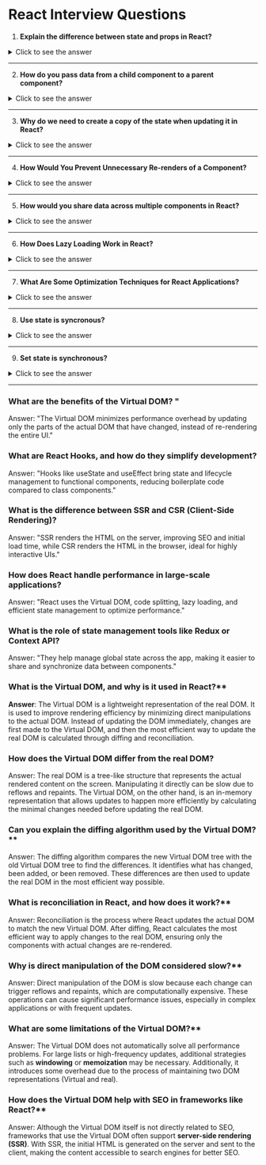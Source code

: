 # React Interview Questions

1. **Explain the difference between state and props in React?**

<details>
<summary>Click to see the answer</summary>

### **Difference Between State and Props in React**

**1. Fundamental Definition**:

- **State**: State is a local, mutable data source owned and managed by a component. It is used to store information that a component needs to keep track of and update over time.
- **Props**: Props (short for "properties") are read-only, immutable inputs passed from a parent component to its child components. Props allow components to communicate and share data in a one-way flow.

**2. Ownership and Management**:

- **State**: Each component manages its own state. This data is internal to the component and is only accessible and modifiable by that component.
- **Props**: Props are owned by the parent component, which passes them down to child components as needed. The child component has no control over the props and cannot modify them.

**3. Mutability**:

- **State**: State is mutable, meaning it can be changed within the component. The `setState` method (in class components) or the `useState` hook (in functional components) is used to update the state, which triggers a re-render.
- **Props**: Props are immutable within the child component. If a child needs to display or handle data from props differently, it has to rely on the parent component to pass new values rather than changing the props directly.

**4. Primary Use Cases**:

- **State**: Used for data that changes over time, like form inputs, toggle switches, or anything requiring interactivity or real-time updates within a component.
- **Props**: Used to pass data and configuration to child components, such as styles, text labels, or IDs. Props make components reusable by customizing their output based on different inputs.

**5. Flow Direction**:

- **State**: State is confined to the component that owns it. However, components can pass functions down as props to allow child components to interact with or modify the parent’s state.
- **Props**: Props follow a one-way data flow, going from parent to child only. This one-way data flow helps maintain a predictable structure in the component hierarchy.

**6. Re-rendering Behavior**:

- **State**: When state changes, the component re-renders, and React calculates the changes needed to update the UI.
- **Props**: Changes in props trigger re-renders in the child component, making props useful for ensuring child components update when the parent provides new data.

---

### **Code Example**: Distinguishing Between State and Props

Here’s an example of a `Counter` component that manages its own state and a `CounterDisplay` component that receives props from `Counter` to display the count.

```jsx
import React, { useState } from 'react';

// CounterDisplay is a presentational component that uses props
const CounterDisplay = ({ count }) => {
  return <h1>Current Count: {count}</h1>;
};

// Counter manages its own state and passes it as props to CounterDisplay
const Counter = () => {
  const [count, setCount] = useState(0);

  const increment = () => setCount(count + 1);
  const decrement = () => setCount(count - 1);

  return (
    <div>
      <CounterDisplay count={count} /> {/* Passing state as props */}
      <button onClick={increment}>Increment</button>
      <button onClick={decrement}>Decrement</button>
    </div>
  );
};

export default Counter;
```

### **Explanation**

- **State**: The `count` variable in `Counter` is stateful, and the `setCount` function allows `Counter` to update its own state.
- **Props**: The `CounterDisplay` component receives `count` as a prop from `Counter`. `CounterDisplay` does not control or modify this prop but only displays it.

---

### **Summary Points** for an Interview

- **State** is local, mutable, and owned by the component that uses it; it's mainly for dynamic, interactive data.
- **Props** are immutable inputs from a parent component, used for data or configuration, allowing components to be reusable and modular.
- **State Changes** trigger a re-render of the component, while **Prop Changes** in a child component re-render it based on updated data from the parent.
- **Mutual Dependency**: While state holds data and behavior within a component, props allow the child to display or interact with this data without altering it directly.
- **Example Use Case**: Props suit static data passed to child components (like UI labels), while state fits interactive elements within the component, such as counters, form inputs, or toggle switches.

This thorough yet concise breakdown should convey a solid understanding of the roles and differences between state and props in React, suitable for a senior-level React interview.

</details>

---

2. **How do you pass data from a child component to a parent component?**

<details> <summary>Click to see the answer</summary>

To pass data from **child to parent** in React, we use a **callback function**. The parent component defines a function and passes it to the child as a prop. The child then calls this function to send data back up.

### Code Example

```jsx
// Parent Component
import React, { useState } from 'react';
import ChildComponent from './ChildComponent';

function ParentComponent() {
  const [message, setMessage] = useState('');

  // Callback to receive data from child
  const handleMessageChange = (newMessage) => {
    setMessage(newMessage);
  };

  return (
    <div>
      <h1>Parent Component</h1>
      <p>Message from Child: {message}</p>
      <ChildComponent onMessageChange={handleMessageChange} />
    </div>
  );
}

export default ParentComponent;

// Child Component
import React from 'react';

function ChildComponent({ onMessageChange }) {
  const sendMessageToParent = () => {
    onMessageChange('Hello from Child!');
  };

  return (
    <div>
      <h2>Child Component</h2>
      <button onClick={sendMessageToParent}>Send Message to Parent</button>
    </div>
  );
}

export default ChildComponent;

Explanation:
The ParentComponent defines a message state and handleMessageChange function to update it.
The ChildComponent calls the onMessageChange function (passed from the parent) when the button is clicked, sending data back up.
```

**Follow-Up Question:**

Q: What are other ways to share data between components in React?

A: In addition to callbacks, other ways include:

-Context API: Useful for sharing data across multiple levels without prop drilling.

-Global State Management (e.g., Redux): Stores global state accessible by any component.

-Custom Hooks: Can contain logic and state shared across components.
Event Emitters: Emit events to share data in complex applications.

</details>

---

3. **Why do we need to create a copy of the state when updating it in React?**

<details> <summary>Click to see the answer</summary>

In React, we create a copy of the state when updating it to maintain immutability. This helps React detect changes more effectively, making the app’s behavior predictable and improving performance. Directly modifying state can lead to bugs and unnecessary re-renders.

Key Points:

Immutability for Change Detection: Creating a new copy lets React detect changes, which is essential for triggering the correct re-renders.
Predictability: Immutable updates make the state predictable and debugging easier.
Performance: Immutability helps React optimize re-renders, improving overall performance.
</details>

---

4. **How Would You Prevent Unnecessary Re-renders of a Component?**

<details> <summary>Click to see the answer</summary>

Preventing unnecessary re-renders is essential in React to enhance performance and avoid slowdowns, especially in large applications. Here are effective strategies to avoid re-renders:

### Answer

To prevent unnecessary re-renders, you can use tools like `React.memo`, `useMemo`, and `useCallback` to control when a component should re-render. These techniques ensure that components only re-render when their props or state have actually changed.

---

### Key Techniques to Prevent Unnecessary Re-renders

1. **React.memo for Functional Components**
   - **Purpose**: Wraps a functional component to prevent re-renders if its props haven't changed.
   - **How**: `React.memo` performs a shallow comparison of the component's props, re-rendering only when there's a change.
   - **Example**:

     ```javascript
     const MemoizedComponent = React.memo(MyComponent);
     ```

2. **useMemo for Expensive Calculations**
   - **Purpose**: Memoizes the result of an expensive calculation, preventing it from re-running on every render.
   - **How**: Use `useMemo` to cache calculated values based on dependencies, ensuring the calculation only runs when dependencies change.
   - **Example**:

     ```javascript
     const memoizedValue = useMemo(() => computeExpensiveValue(a, b), [a, b]);
     ```

3. **useCallback for Functions**
   - **Purpose**: Memoizes function instances to prevent passing a new function reference on each render.
   - **How**: Use `useCallback` to create stable function references, especially when passing functions as props to child components.
   - **Example**:

     ```javascript
     const memoizedCallback = useCallback(() => handleClick(id), [id]);
     ```

4. **Avoiding Inline Functions and Inline Object Declarations**
   - **Purpose**: Prevents creating new object or function references on each render, which can trigger re-renders in child components.
   - **How**: Define functions and objects outside the render or memoize them with `useCallback` or `useMemo`.
   - **Example**:

     ```javascript
     const memoizedObject = useMemo(() => ({ key: 'value' }), []);
     ```

5. **shouldComponentUpdate and PureComponent for Class Components**
   - **Purpose**: Controls re-renders in class components by skipping updates when props and state haven’t changed.
   - **How**: Use `shouldComponentUpdate` or extend `React.PureComponent` to only re-render when there are shallow changes in props or state.
   - **Example**:

     ```javascript
     class MyComponent extends React.PureComponent {
       render() { /*...*/ }
     }

     class AnotherComponent extends React.Component {
       shouldComponentUpdate(nextProps) {
         return nextProps.someProp !== this.props.someProp;
       }
       render() { /*...*/ }
     }
     ```

6. **Key Usage in Lists**
   - **Purpose**: Stable keys help React correctly identify and update items in lists, avoiding unnecessary re-renders.
   - **How**: Ensure each list item has a unique and consistent key.
   - **Example**:

     ```javascript
     items.map(item => <ListItem key={item.id} item={item} />);
     ```

These strategies ensure that components in React only re-render when necessary, enhancing performance and keeping the app responsive.
</details>

---

5. **How would you share data across multiple components in React?**

<details> <summary>Click to see the answer</summary>

Answer:
In React, data can be shared across components through props, Context API, and state management libraries. Each method serves different use cases depending on the complexity of data sharing.

Key Points:

Props: The simplest way to share data, by passing it down from parent to child components.
Context API: Useful for sharing data across deeply nested components without prop drilling. It’s ideal for global data like themes or user authentication.
State Management Libraries (e.g., Redux, MobX): These libraries are used for larger applications where multiple components need access to shared state.
Custom Hooks: Custom hooks can encapsulate and share logic across components, making it easier to reuse shared functionality.
</details>

---

6. **How Does Lazy Loading Work in React?**

<details> <summary>Click to see the answer</summary>

In React, **lazy loading** is a technique that allows components or resources to load only when they’re needed, rather than loading everything at once. This improves initial load time and optimizes the app's performance by splitting code and reducing the amount of JavaScript loaded at startup.

### Answer

Lazy loading in React uses `React.lazy` to defer loading of components until they’re required. This approach is often paired with `Suspense` to display fallback content while the component is loading, making the application faster and more responsive.

### Key Points

1. **React.lazy**: Loads components on demand, preventing unnecessary code from being bundled at the initial load.
2. **Suspense**: Provides a fallback UI while the lazy-loaded component is loading.
3. **Optimizes Performance**: Reduces initial load times, especially beneficial for larger apps with many components.

### Example Code for Lazy Loading a Component

```javascript
import React, { Suspense } from 'react';

// Lazy load the component
const LazyComponent = React.lazy(() => import('./LazyComponent'));

function App() {
  return (
    <div>
      <h1>My App</h1>
      {/* Suspense provides a fallback UI while LazyComponent is loading */}
      <Suspense fallback={<div>Loading...</div>}>
        <LazyComponent />
      </Suspense>
    </div>
  );
}

export default App;

```

</details>

---

7. **What Are Some Optimization Techniques for React Applications?**

<details> <summary>Click to see the answer</summary>

In React applications, optimization techniques are crucial for improving performance, enhancing user experience, and ensuring efficient resource usage. Here’s a list of key optimization strategies that can be discussed in an interview:

### Answer

To optimize React applications, you can use techniques like code splitting, lazy loading, and memoization to improve performance and manage rendering more efficiently. These strategies help reduce load times, prevent unnecessary renders, and ensure the app runs smoothly.

---

### Key Optimization Techniques

1. **Code Splitting with React.lazy and Suspense**
   - **Purpose**: Reduces the initial load time by splitting large bundles into smaller, on-demand chunks.
   - **How**: Use `React.lazy` to load components only when they’re needed and wrap them in `Suspense` for fallback handling.
   - **Example**:

     ```javascript
     const LazyComponent = React.lazy(() => import('./LazyComponent'));

     <Suspense fallback={<div>Loading...</div>}>
       <LazyComponent />
     </Suspense>
     ```

2. **Memoization (React.memo, useMemo, useCallback)**
   - **Purpose**: Prevents unnecessary re-renders by caching values or functions.
   - **How**:
     - **React.memo**: Wraps functional components to prevent re-renders if props haven’t changed.
     - **useMemo**: Caches expensive calculations between renders.
     - **useCallback**: Caches function instances to avoid passing a new function reference on each render.
   - **Example**:

     ```javascript
     const MemoizedComponent = React.memo(MyComponent);
     const memoizedValue = useMemo(() => computeExpensiveValue(a, b), [a, b]);
     const memoizedCallback = useCallback(() => handleClick(id), [id]);
     ```

3. **Virtualized Lists (react-window or react-virtualized)**
   - **Purpose**: Efficiently renders large lists by only rendering visible items and reusing DOM nodes for scrolling.
   - **How**: Use libraries like `react-window` or `react-virtualized` to render only the visible portion of large lists, reducing DOM operations.
   - **Example**:

     ```javascript
     import { FixedSizeList as List } from 'react-window';

     <List height={500} itemCount={1000} itemSize={35}>
       {({ index, style }) => <div style={style}>Item {index}</div>}
     </List>
     ```

4. **Avoiding Inline Functions and Inline Object Declarations**
   - **Purpose**: Reduces unnecessary re-renders due to new references created for functions or objects on each render.
   - **How**: Use `useCallback` for functions and define objects outside of the component or memoize them with `useMemo`.
   - **Example**:

     ```javascript
     const memoizedCallback = useCallback(() => doSomething(), []);
     const memoizedObject = useMemo(() => ({ key: 'value' }), []);
     ```

5. **Optimizing React Reconciliation with Keys**
   - **Purpose**: Ensures stable keys for lists to improve React’s diffing algorithm, avoiding re-renders of unchanged components.
   - **How**: Use unique and consistent keys when rendering lists, especially if the items have a unique ID.
   - **Example**:

     ```javascript
     items.map(item => <ListItem key={item.id} item={item} />);
     ```

6. **Server-Side Rendering (SSR)**
   - **Purpose**: Renders components on the server and sends HTML to the client, improving load times and SEO.
   - **How**: Use frameworks like **Next.js** to implement SSR, enabling faster load times and better initial page load experience.
   - **Example**: With Next.js:

     ```javascript
     export async function getServerSideProps() {
       // Fetch data and return as props
       return { props: { data } };
     }
     ```

7. **Using Throttling and Debouncing for Event Handlers**
   - **Purpose**: Limits the frequency of function calls in response to events like scrolling, resizing, or typing.
   - **How**: Use throttling to limit function calls to a fixed rate or debouncing to wait until an action stops.
   - **Example**:

     ```javascript
     const handleResize = debounce(() => console.log('Resized'), 300);
     ```

8. **Reducing Component Complexity**
   - **Purpose**: Improves maintainability and performance by breaking down large components into smaller, reusable pieces.
   - **How**: Refactor large components into smaller ones and use props to pass data.

9. **Optimizing Images and Assets**
   - **Purpose**: Reduces the size of images and other assets for faster load times.
   - **How**: Use optimized images, lazy load them where appropriate, and use tools like **Webpack** to manage asset sizes.

10. **Minimizing Reconciliation with shouldComponentUpdate or PureComponent (Class Components)**
    - **Purpose**: Controls re-rendering in class components by skipping updates when unnecessary.
    - **How**:
      - **PureComponent**: Extends `React.PureComponent` to enable shallow comparison for props and state.
      - **shouldComponentUpdate**: Override in a class component to control when it should re-render.
    - **Example**:

      ```javascript
      class MyComponent extends React.PureComponent {
        render() { /*...*/ }
      }

      class AnotherComponent extends React.Component {
        shouldComponentUpdate(nextProps) {
          return nextProps.someProp !== this.props.someProp;
        }
        render() { /*...*/ }
      }
      ```

</details>

---

8. **Use state is syncronous?**

<details> <summary>Click to see the answer</summary>

No, useState in React is not entirely synchronous, though it might initially appear to be.

When you call setState in React’s useState hook, React schedules the update, but the update doesn’t happen immediately (i.e., synchronously) in all cases. React’s state updates in function components are asynchronous in the sense that they are batched and do not immediately re-render the component as soon as you call setState.

Here's a deeper look:

Batched Updates for Performance: React may delay the state updates within an event handler or similar context for performance optimization. This means if you call setState multiple times in a function, React will batch them together and apply them all at once at the end of the function. This batching behavior is what makes setState appear asynchronous.

Effect on Immediate Access to State: Since setState doesn’t immediately update the state, if you try to access the updated state immediately after calling setState, you won’t get the new value. The component re-renders only after React has completed its update queue.

Asynchronous Execution Example:

javascript
Copy code
const [count, setCount] = useState(0);

function handleClick() {
    setCount(count + 1);
    console.log(count); // Still logs the previous state due to the async nature of `useState`
}
In this example, if count is initially 0, clicking the button will log 0 even though setCount(count + 1) was called. The updated count will only be reflected after the re-render completes.

Handling Immediate State: To get the updated state immediately, you can use a function-based update. This allows React to use the most recent state value:

javascript
Copy code
setCount(prevCount => prevCount + 1);
Conclusion: So, while useState is not truly "asynchronous" in the JavaScript sense (like a Promise), React’s rendering process around it creates an asynchronous behavior pattern that delays access to the updated state.

Additional Tip for Interview: If they want to go deeper, mention that in React’s Concurrent Mode (if enabled), the async nature of state updates is even more pronounced, as React might delay or pause updates to optimize rendering.

</details>

---

9. **Set state is synchronous?**

<details> <summary>Click to see the answer</summary>

In an interview, you can explain the behavior of setState in a clear and nuanced way since the answer can be confusing. Here’s how to respond effectively:

No, setState in React is not fully synchronous.

The setState function, whether used in class components or with the useState hook in functional components, schedules a state update rather than applying it immediately. This "asynchronous" behavior exists because React batches state updates for performance reasons, especially within event handlers or when multiple state updates occur consecutively.

</details>

---

### What are the benefits of the Virtual DOM? "

Answer: "The Virtual DOM minimizes performance overhead by updating only the parts of the actual DOM that have changed, instead of re-rendering the entire UI."

### What are React Hooks, and how do they simplify development?

Answer: "Hooks like useState and useEffect bring state and lifecycle management to functional components, reducing boilerplate code compared to class components."

### What is the difference between SSR and CSR (Client-Side Rendering)?

Answer: "SSR renders the HTML on the server, improving SEO and initial load time, while CSR renders the HTML in the browser, ideal for highly interactive UIs."

### How does React handle performance in large-scale applications?

Answer: "React uses the Virtual DOM, code splitting, lazy loading, and efficient state management to optimize performance."

### What is the role of state management tools like Redux or Context API?

Answer: "They help manage global state across the app, making it easier to share and synchronize data between components."

### What is the Virtual DOM, and why is it used in React?**

**Answer**: The Virtual DOM is a lightweight representation of the real DOM. It is used to improve rendering efficiency by minimizing direct manipulations to the actual DOM. Instead of updating the DOM immediately, changes are first made to the Virtual DOM, and then the most efficient way to update the real DOM is calculated through diffing and reconciliation.

### How does the Virtual DOM differ from the real DOM?

Answer: The real DOM is a tree-like structure that represents the actual rendered content on the screen. Manipulating it directly can be slow due to reflows and repaints. The Virtual DOM, on the other hand, is an in-memory representation that allows updates to happen more efficiently by calculating the minimal changes needed before updating the real DOM.

### Can you explain the diffing algorithm used by the Virtual DOM?**

 Answer: The diffing algorithm compares the new Virtual DOM tree with the old Virtual DOM tree to find the differences. It identifies what has changed, been added, or been removed. These differences are then used to update the real DOM in the most efficient way possible.

### What is reconciliation in React, and how does it work?**

 Answer: Reconciliation is the process where React updates the actual DOM to match the new Virtual DOM. After diffing, React calculates the most efficient way to apply changes to the real DOM, ensuring only the components with actual changes are re-rendered.

### Why is direct manipulation of the DOM considered slow?**

Answer: Direct manipulation of the DOM is slow because each change can trigger reflows and repaints, which are computationally expensive. These operations can cause significant performance issues, especially in complex applications or with frequent updates.

### What are some limitations of the Virtual DOM?**

Answer: The Virtual DOM does not automatically solve all performance problems. For large lists or high-frequency updates, additional strategies such as **windowing** or **memoization** may be necessary. Additionally, it introduces some overhead due to the process of maintaining two DOM representations (Virtual and real).
    
### How does the Virtual DOM help with SEO in frameworks like React?**

   Answer: Although the Virtual DOM itself is not directly related to SEO, frameworks that use the Virtual DOM often support **server-side rendering (SSR)**. With SSR, the initial HTML is generated on the server and sent to the client, making the content accessible to search engines for better SEO.
